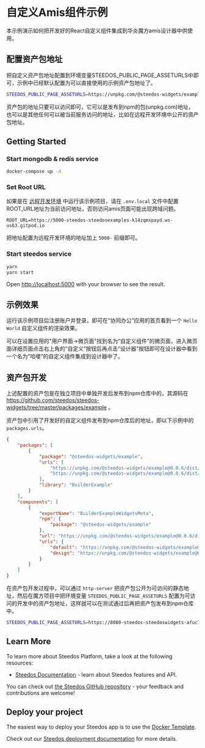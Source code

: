 # 自定义Amis组件示例

本示例演示如何把开发好的React自定义组件集成到华炎魔方amis设计器中供使用。

## 配置资产包地址

把自定义资产包地址配置到环境变量STEEDOS_PUBLIC_PAGE_ASSETURLS中即可，示例中已经默认配置为可以直接使用的示例资产包地址了。

```bash
STEEDOS_PUBLIC_PAGE_ASSETURLS=https://unpkg.com/@steedos-widgets/example@0.0.4/dist/assets.json
```

资产包的地址只要可以访问即可，它可以是发布到npm的包(unpkg.com)地址，也可以是其他任何可以被当前服务访问的地址，比如在远程开发环境中公开的资产包地址。


## Getting Started

### Start mongodb & redis service

```bash
docker-compose up -d
```

### Set Root URL

如果是在 [远程开发环境](https://www.steedos.com/docs/deploy/getting-started#%E8%BF%9C%E7%A8%8B%E5%BC%80%E5%8F%91%E7%8E%AF%E5%A2%83) 中运行该示例项目，请在 `.env.local` 文件中配置ROOT_URL地址为当前访问地址，否则访问amis页面可能出现跨域问题。

```
ROOT_URL=https://5000-steedos-steedosexamples-k14zqmxpayd.ws-us63.gitpod.io
```

把地址配置为远程开发环境的地址加上 `5000-` 前缀即可。

### Start steedos service

```bash
yarn
yarn start
```

Open [http://localhost:5000](http://localhost:5000) with your browser to see the result.

## 示例效果

运行该示例项目后注册账户并登录，即可在“协同办公”应用的首页看到一个 `Hello World` 自定义组件的渲染效果。

可以在设置应用的"用户界面->微页面"找到名为“自定义组件”的微页面，进入微页面详细页面点击右上角的“自定义”按钮后再点击“设计器”按钮即可在设计器中看到一个名为“哈喽”的自定义组件集成到设计器中了。

## 资产包开发

上述配置的资产包是在独立项目中单独开发后发布到npm仓库中的，其源码在 https://github.com/steedos/steedos-widgets/tree/master/packages/example 。

资产包中引用了开发好的自定义组件发布到npm仓库后的地址，即以下示例中的 `packages.urls`。

```json
{
    "packages": [
        {
            "package": "@steedos-widgets/example",
            "urls": [
                "https://unpkg.com/@steedos-widgets/example@0.0.6/dist/builder-example.umd.min.js",
                "https://unpkg.com/@steedos-widgets/example@0.0.6/dist/builder-example.umd.css"
            ],
            "library": "BuilderExample"
        }
    ],
    "components": [
        {
            "exportName": "BuilderExampleWidgetsMeta",
            "npm": {
                "package": "@steedos-widgets/example"
            },
            "url": "https://unpkg.com/@steedos-widgets/example@0.0.6/dist/meta.js",
            "urls": {
                "default": "https://unpkg.com/@steedos-widgets/example@0.0.6/dist/meta.js",
                "design": "https://unpkg.com/@steedos-widgets/example@0.0.6/dist/meta.js"
            }
        }
    ]
}
```

在资产包开发过程中，可以通过 `http-server` 把资产包公开为可访问的静态地址，然后在魔方项目中把环境变量 `STEEDOS_PUBLIC_PAGE_ASSETURLS` 配置为可访问的开发中的资产包地址，这样就可以在测试通过后再把资产包发布到npm仓库中。

```bash
STEEDOS_PUBLIC_PAGE_ASSETURLS=https://8080-steedos-steedoswidgets-afuc7kqudss.ws-us63.gitpod.io/example/dist/assets-dev.json
```

## Learn More

To learn more about Steedos Platform, take a look at the following resources:

- [Steedos Documentation](https://www.steedos.com/docs) - learn about Steedos features and API.

You can check out [the Steedos GitHub repository](https://github.com/steedos/steedos-platform/) - your feedback and contributions are welcome!

## Deploy your project

The easiest way to deploy your Steedos app is to use the [Docker Template](https://github.com/steedos/docker).

Check out our [Steedos deployment documentation](https://www.steedos.com/docs/deploy/getting-started) for more details.

